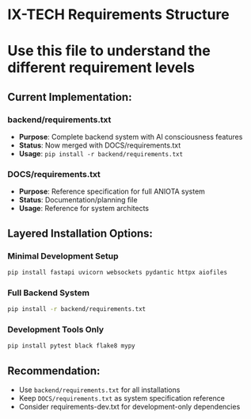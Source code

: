 # IX-TECH Requirements Structure
# Use this file to understand the different requirement levels

## Current Implementation:

### backend/requirements.txt
- **Purpose**: Complete backend system with AI consciousness features
- **Status**: Now merged with DOCS/requirements.txt
- **Usage**: `pip install -r backend/requirements.txt`

### DOCS/requirements.txt  
- **Purpose**: Reference specification for full ANIOTA system
- **Status**: Documentation/planning file
- **Usage**: Reference for system architects

## Layered Installation Options:

### Minimal Development Setup
```bash
pip install fastapi uvicorn websockets pydantic httpx aiofiles
```

### Full Backend System
```bash
pip install -r backend/requirements.txt
```

### Development Tools Only
```bash
pip install pytest black flake8 mypy
```

## Recommendation:
- Use `backend/requirements.txt` for all installations
- Keep `DOCS/requirements.txt` as system specification reference
- Consider requirements-dev.txt for development-only dependencies

